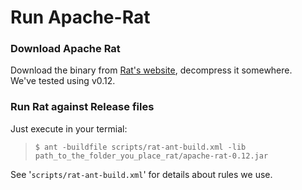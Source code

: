 # Run Apache-Rat

### Download Apache Rat
Download the binary from [Rat's website](https://creadur.apache.org/rat/download_rat.cgi), decompress it somewhere.   
We've tested using v0.12.

### Run Rat against Release files
Just execute in your termial:

> `$ ant -buildfile scripts/rat-ant-build.xml -lib path_to_the_folder_you_place_rat/apache-rat-0.12.jar`

See '`scripts/rat-ant-build.xml`' for details about rules we use.